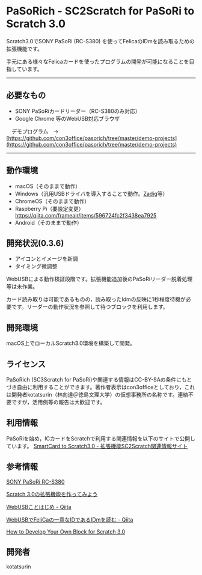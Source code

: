 # PaSoRich - SC2Scratch for PaSoRi to Scratch 3.0
Scratch3.0でSONY PaSoRi (RC-S380) を使ってFelicaのIDmを読み取るための拡張機能です。

手元にある様々なFelicaカードを使ったプログラムの開発が可能になることを目指しています。

---

## 必要なもの
- SONY PaSoRiカードリーダー（RC-S380のみ対応）
- Google Chrome 等のWebUSB対応ブラウザ

　デモプログラム　→　[https://github.com/con3office/pasorich/tree/master/demo-projects](https://github.com/con3office/pasorich/tree/master/demo-projects)

---

## 動作環境
- macOS（そのままで動作）
- Windows（汎用USBドライバを導入することで動作。[Zadig](https://zadig.akeo.ie)等）
- ChromeOS（そのままで動作）
- Raspberry Pi（要設定変更） https://qiita.com/frameair/items/596724fc2f3438ea7925
- Android（そのままで動作）

## 開発状況(0.3.6)
- アイコンとイメージを新調
- タイミング微調整

WebUSBによる動作検証段階です。拡張機能追加後のPaSoRiリーダー脱着処理等は未作業。

カード読み取りは可能であるものの，読み取ったIdmの反映に1秒程度待機が必要です。リーダーの動作状況を参照して待つブロックを利用します。

## 開発環境
macOS上でローカルScratch3.0環境を構築して開発。

## ライセンス
PaSoRich (SC3Scratch for PaSoRi)や関連する情報はCC-BY-SAの条件にもとづき自由に利用することができます。著作者表示はcon3officeとしており，これは開発者kotatsurin（林向達＠徳島文理大学）の仮想事務所の名称です。連絡不要ですが，活用例等の報告は大歓迎です。

## 利用情報
PaSoRiを始め，ICカードをScratchで利用する関連情報を以下のサイトで公開しています。
[SmartCard to Scratch3.0 - 拡張機能SC2Scratch関連情報サイト](https://con3.com/sc2scratch/)

## 参考情報

[SONY PaSoRi RC-S380](https://www.sony.co.jp/Products/felica/consumer/products/RC-S380.html)

[Scratch 3.0の拡張機能を作ってみよう](https://ja.scratch-wiki.info/wiki/Scratch_3.0の拡張機能を作ってみよう)

[WebUSBことはじめ - Qiita](https://qiita.com/Aruneko/items/aebb75feca5bed12fe32)

[WebUSBでFeliCaの一意なIDであるIDmを読む - Qiita](https://qiita.com/saturday06/items/333fcdf5b3b8030c9b05)

[How to Develop Your Own Block for Scratch 3.0](https://medium.com/@hiroyuki.osaki/how-to-develop-your-own-block-for-scratch-3-0-1b5892026421)

## 開発者
kotatsurin
